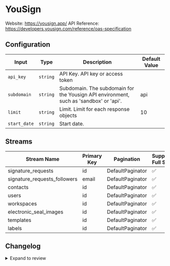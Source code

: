 # YouSign
Website: https://yousign.app/
API Reference: https://developers.yousign.com/reference/oas-specification

## Configuration

| Input | Type | Description | Default Value |
|-------|------|-------------|---------------|
| `api_key` | `string` | API Key. API key or access token |  |
| `subdomain` | `string` | Subdomain. The subdomain for the Yousign API environment, such as &#39;sandbox&#39; or &#39;api&#39;. | api |
| `limit` | `string` | Limit. Limit for each response objects | 10 |
| `start_date` | `string` | Start date.  |  |

## Streams
| Stream Name | Primary Key | Pagination | Supports Full Sync | Supports Incremental |
|-------------|-------------|------------|---------------------|----------------------|
| signature_requests | id | DefaultPaginator | ✅ |  ✅  |
| signature_requests_followers | email | DefaultPaginator | ✅ |  ❌  |
| contacts | id | DefaultPaginator | ✅ |  ✅  |
| users | id | DefaultPaginator | ✅ |  ✅  |
| workspaces | id | DefaultPaginator | ✅ |  ✅  |
| electronic_seal_images | id | DefaultPaginator | ✅ |  ✅  |
| templates | id | DefaultPaginator | ✅ |  ✅  |
| labels | id | DefaultPaginator | ✅ |  ✅  |

## Changelog

<details>
  <summary>Expand to review</summary>

| Version          | Date              | Pull Request | Subject        |
|------------------|-------------------|--------------|----------------|
| 0.0.17 | 2025-08-09 | [64852](https://github.com/airbytehq/airbyte/pull/64852) | Update dependencies |
| 0.0.16 | 2025-08-02 | [64402](https://github.com/airbytehq/airbyte/pull/64402) | Update dependencies |
| 0.0.15 | 2025-07-26 | [64075](https://github.com/airbytehq/airbyte/pull/64075) | Update dependencies |
| 0.0.14 | 2025-07-20 | [63688](https://github.com/airbytehq/airbyte/pull/63688) | Update dependencies |
| 0.0.13 | 2025-07-12 | [63169](https://github.com/airbytehq/airbyte/pull/63169) | Update dependencies |
| 0.0.12 | 2025-07-05 | [62714](https://github.com/airbytehq/airbyte/pull/62714) | Update dependencies |
| 0.0.11 | 2025-06-28 | [62242](https://github.com/airbytehq/airbyte/pull/62242) | Update dependencies |
| 0.0.10 | 2025-06-21 | [61770](https://github.com/airbytehq/airbyte/pull/61770) | Update dependencies |
| 0.0.9 | 2025-06-15 | [61180](https://github.com/airbytehq/airbyte/pull/61180) | Update dependencies |
| 0.0.8 | 2025-05-24 | [60737](https://github.com/airbytehq/airbyte/pull/60737) | Update dependencies |
| 0.0.7 | 2025-05-10 | [59977](https://github.com/airbytehq/airbyte/pull/59977) | Update dependencies |
| 0.0.6 | 2025-05-04 | [59534](https://github.com/airbytehq/airbyte/pull/59534) | Update dependencies |
| 0.0.5 | 2025-04-26 | [58953](https://github.com/airbytehq/airbyte/pull/58953) | Update dependencies |
| 0.0.4 | 2025-04-19 | [58569](https://github.com/airbytehq/airbyte/pull/58569) | Update dependencies |
| 0.0.3 | 2025-04-13 | [58043](https://github.com/airbytehq/airbyte/pull/58043) | Update dependencies |
| 0.0.2 | 2025-04-05 | [57376](https://github.com/airbytehq/airbyte/pull/57376) | Update dependencies |
| 0.0.1 | 2025-04-01 | [56951](https://github.com/airbytehq/airbyte/pull/56951) | Initial release by [@btkcodedev](https://github.com/btkcodedev) via Connector Builder |

</details>
